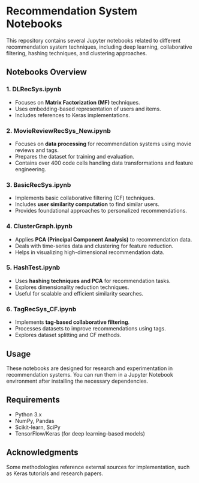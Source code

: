 # Recommendation System Notebooks

This repository contains several Jupyter notebooks related to different recommendation system techniques, including deep learning, collaborative filtering, hashing techniques, and clustering approaches.

## Notebooks Overview

### 1. DLRecSys.ipynb
- Focuses on **Matrix Factorization (MF)** techniques.
- Uses embedding-based representation of users and items.
- Includes references to Keras implementations.

### 2. MovieReviewRecSys_New.ipynb
- Focuses on **data processing** for recommendation systems using movie reviews and tags.
- Prepares the dataset for training and evaluation.
- Contains over 400 code cells handling data transformations and feature engineering.

### 3. BasicRecSys.ipynb
- Implements basic collaborative filtering (CF) techniques.
- Includes **user similarity computation** to find similar users.
- Provides foundational approaches to personalized recommendations.

### 4. ClusterGraph.ipynb
- Applies **PCA (Principal Component Analysis)** to recommendation data.
- Deals with time-series data and clustering for feature reduction.
- Helps in visualizing high-dimensional recommendation data.

### 5. HashTest.ipynb
- Uses **hashing techniques and PCA** for recommendation tasks.
- Explores dimensionality reduction techniques.
- Useful for scalable and efficient similarity searches.

### 6. TagRecSys_CF.ipynb
- Implements **tag-based collaborative filtering**.
- Processes datasets to improve recommendations using tags.
- Explores dataset splitting and CF methods.

## Usage
These notebooks are designed for research and experimentation in recommendation systems. You can run them in a Jupyter Notebook environment after installing the necessary dependencies.

## Requirements
- Python 3.x
- NumPy, Pandas
- Scikit-learn, SciPy
- TensorFlow/Keras (for deep learning-based models)

## Acknowledgments
Some methodologies reference external sources for implementation, such as Keras tutorials and research papers.

